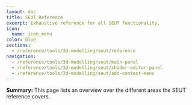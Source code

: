 ```yaml
---
layout: doc
title: SEUT Reference
excerpt: Exhaustive reference for all SEUT functionality.
icon:
  name: icon_menu
color: blue
sections:
  - /reference/tools/3d-modelling/seut/reference
navigation:
  - /reference/tools/3d-modelling/seut/main-panel
  - /reference/tools/3d-modelling/seut/shader-editor-panel
  - /reference/tools/3d-modelling/seut/add-context-menu
---
```


**Summary:** This page lists an overview over the different areas the SEUT reference covers.